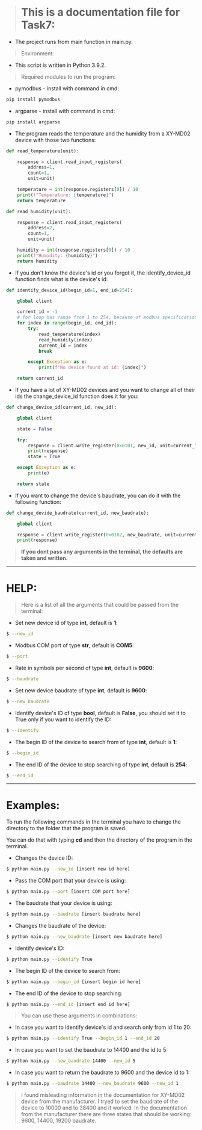 > # This is a documentation file for Task7:

* The project runs from main function in main.py.

> Environment:

* This script is written in Python 3.9.2.

> Required modules to run the program:

* pymodbus - install with command in cmd:
```py
pip install pymodbus
```

* argparse - install with command in cmd:
```py
pip install argparse
```

* The program reads the temperature and the humidity from a XY-MD02 device with those two functions:

```py
def read_temperature(unit):

    response = client.read_input_registers(
        address=1,
        count=1,
        unit=unit)

    temperature = int(response.registers[0]) / 10
    print(f"Temperature: {temperature}")
    return temperature

def read_humidity(unit):

    response = client.read_input_registers(
        address=2,
        count=1,
        unit=unit)

    humidity = int(response.registers[0]) / 10
    print(f"Humidity: {humidity}")
    return humidity
```

* If you don't know the device's id or you forgot it, the identify_device_id function finds what is the device's id:

```py
def identify_device_id(begin_id=1, end_id=254):

    global client

    current_id = -1
    # for loop has range from 1 to 254, because of modbus specification.
    for index in range(begin_id, end_id):
        try:
            read_temperature(index)
            read_humidity(index)
            current_id = index
            break

        except Exception as e:
            print(f"No device found at id: {index}")

    return current_id
```

* If you have a lot of XY-MD02 devices and you want to change all of their ids the change_device_id function does it for you:

```py
def change_device_id(current_id, new_id):

    global client

    state = False

    try:
        response = client.write_register(0x0101, new_id, unit=current_id)
        print(response)
        state = True

    except Exception as e:
        print(e)

    return state
```

* If you want to change the device's baudrate, you can do it with the following function:

```py
def change_devide_baudrate(current_id, new_baudrate):

    global client

    response = client.write_register(0x0102, new_baudrate, unit=current_id)
    print(response)
```

>  **If you dont pass any arguments in the terminal, the defaults are taken and written.**

---
# HELP:

> Here is a list of all the arguments that could be passed from the terminal:

* Set new device id of type **int**, default is **1**:
```sh
$ --new_id
```

* Modbus COM port of type **str**, default is **COM5**:
```sh
$ --port
```

* Rate in symbols per second of type **int**, default is **9600**:
```sh
$ --baudrate
```

* Set new device baudrate of type **int**, default is **9600**:
```sh
$ --new_baudrate
```

* Identify device's ID of type **bool**, default is **False**, you should set it to True only if you want to identify the ID:
```sh
$ --identify
```

* The begin ID of the device to search from of type **int**, default is **1**:
```sh
$ --begin_id
```

* The end ID of the device to stop searching of type **int**, default is **254**:
```sh
$ --end_id
```

---
# Examples:

To run the following commands in the terminal you have to change the directory to the folder that the program is saved.

You can do that with typing **cd** and then the directory of the program in the terminal.

* Changes the device ID:
```sh
$ python main.py --new_id [insert new id here]
```

* Pass the COM port that your device is using:
```sh
$ python main.py --port [insert COM port here]
```

* The baudrate that your device is using:
```sh
$ python main.py --baudrate [insert baudrate here]
```

* Changes the baudrate of the device:
```sh
$ python main.py --new_baudrate [insert new baudrate here]
```

* Identify device's ID:
```sh
$ python main.py --identify True
```

* The begin ID of the device to search from:
```sh
$ python main.py --begin_id [insert begin id here]
```

* The end ID of the device to stop searching:
```sh
$ python main.py --end_id [insert end id here]
```

> You can use these arguments in combinations:

* In case you want to identify device's id and search only from id 1 to 20:
```sh
$ python main.py --identify True --begin_id 1 --end_id 20
```

* In case you want to set the baudrate to 14400 and the id to 5:
```sh
$ python main.py --new_baudrate 14400 --new_id 5
```

* In case you want to return the baudrate to 9600 and the device id to 1:
```sh
$ python main.py --baudrate 14400 --new_baudrate 9600 --new_id 1
```

> I found misleading information in the documentation for XY-MD02 device from the manufacturer. I tryed to set the baudrate of the device to 10000 and to 38400 and it worked. In the documentation from the manufacturer there are three states that should be working: 9600, 14400, 19200 baudrate.
